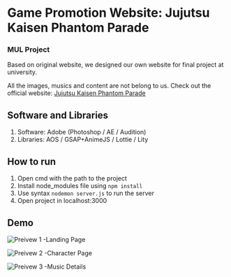 # Game Promotion Website: Jujutsu Kaisen Phantom Parade
### MUL Project 
Based on original website, we designed our own website for final project at university. 

All the images, musics and content are not belong to us. Check out the official website: [Jujutsu Kaisen Phantom Parade](https://jujutsuphanpara.jp/)

## Software and Libraries
1. Software: Adobe (Photoshop / AE / Audition)
2. Libraries: AOS / GSAP+AnimeJS / Lottie / Lity 

## How to run
1. Open cmd with the path to the project
2. Install node_modules file using `npm install`
3. Use syntax `nodemon server.js` to run the server
4. Open project in localhost:3000

## Demo
![Preivew 1](https://user-images.githubusercontent.com/93693577/147720665-4ff85095-fa06-49c7-a546-9add0c433620.png)
-Landing Page

![Preivew 2](https://user-images.githubusercontent.com/93693577/147720753-45443414-bb83-4a0a-b9ba-625f98008a69.png)
-Character Page

![Preivew 3](https://user-images.githubusercontent.com/93693577/147720770-455fe8f0-07f9-4195-b225-eee620924e52.png)
-Music Details

